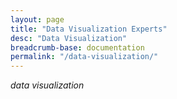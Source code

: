 ```yaml
---
layout: page
title: "Data Visualization Experts"
desc: "Data Visualization"
breadcrumb-base: documentation
permalink: "/data-visualization/"
---
```


_data visualization_